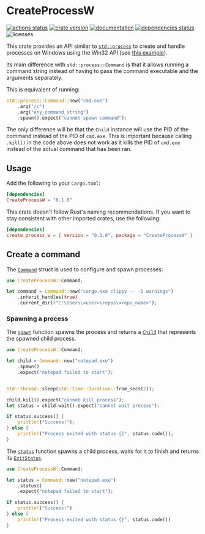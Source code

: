 # CreateProcessW

[![actions status][actions-badge]][actions-url]
[![crate version][crates-version-badge]][crates-url]
[![documentation][docs-badge]][docs-url]
[![dependencies status][deps-badge]][deps-url]
![licenses][licenses-badge]

[actions-badge]: https://github.com/yozhgoor/CreateProcessW/actions/workflows/rust.yml/badge.svg
[actions-url]: https://github.com/yozhgoor/CreateProcessW/actions
[crates-version-badge]: https://img.shields.io/crates/v/CreateProcessW
[crates-url]: https://crates.io/crates/CreateProcessW
[docs-badge]: https://docs.rs/CreateProcessW/badge.svg
[docs-url]: https://docs.rs/CreateProcessW
[deps-badge]: https://deps.rs/crate/CreateProcessW/0.1.5/status.svg
[deps-url]: https://deps.rs/crate/CreateProcessW
[licenses-badge]: https://img.shields.io/crates/l/CreateProcessW

<!-- cargo-rdme start -->

This crate provides an API similar to [`std::process`](https://doc.rust-lang.org/stable/std/process/) to create
and handle processes on Windows using the Win32 API (see [this example][create-processes-example]).

Its main difference with `std::process::Command` is that it allows running
a command string instead of having to pass the command executable and the
arguments separately.

This is equivalent of running:

```rust
std::process::Command::new("cmd.exe")
    .arg("/c")
    .arg("any_command_string")
    .spawn().expect("cannot spawn command");
```

The only difference will be that the `Child` instance will use the PID of
the command instead of the PID of `cmd.exe`. This is important because
calling `.kill()` in the code above does not work as it kills the PID
of `cmd.exe` instead of the actual command that has been ran.

## Usage

Add the following to your `Cargo.toml`:

```toml
[dependencies]
CreateProcessW = "0.1.0"
```

This crate doesn't follow Rust's naming recommendations. If you want to stay
consistent with other imported crates, use the following:

```toml
[dependencies]
create_process_w = { version = "0.1.0", package = "CreateProcessW" }
```

## Create a command

The [`Command`](https://docs.rs/CreateProcessW/latest/CreateProcessW/struct.Command.html) struct is used to configure and spawn processes:

```rust
use CreateProcessW::Command;

let command = Command::new("cargo.exe clippy -- -D warnings")
    .inherit_handles(true)
    .current_dir(r"C:\Users\<user>\repos\<repo_name>");
```

### Spawning a process

The [`spawn`](https://docs.rs/CreateProcessW/latest/CreateProcessW/struct.Command.html) function spawns the process and returns a
[`Child`](https://docs.rs/CreateProcessW/latest/CreateProcessW/struct.Child.html) that represents the spawned child process.

```rust
use CreateProcessW::Command;

let child = Command::new("notepad.exe")
    .spawn()
    .expect("notepad failed to start");


std::thread::sleep(std::time::Duration::from_secs(2));

child.kill().expect("cannot kill process");
let status = child.wait().expect("cannot wait process");

if status.success() {
    println!("Success!");
} else {
    println!("Process exited with status {}", status.code());
}
```

The [`status`](https://docs.rs/CreateProcessW/latest/CreateProcessW/struct.Command.html) function spawns a child process, waits for
it to finish and returns its [`ExitStatus`](https://docs.rs/CreateProcessW/latest/CreateProcessW/struct.ExitStatus.html).

```rust
use CreateProcessW::Command;

let status = Command::new("notepad.exe")
    .status()
    .expect("notepad failed to start");

if status.success() {
    println!("Success!")
} else {
    println!("Process exited with status {}", status.code())
}
```

[create-processes-example]: https://docs.microsoft.com/en-us/windows/win32/procthread/creating-processes

<!-- cargo-rdme end -->
